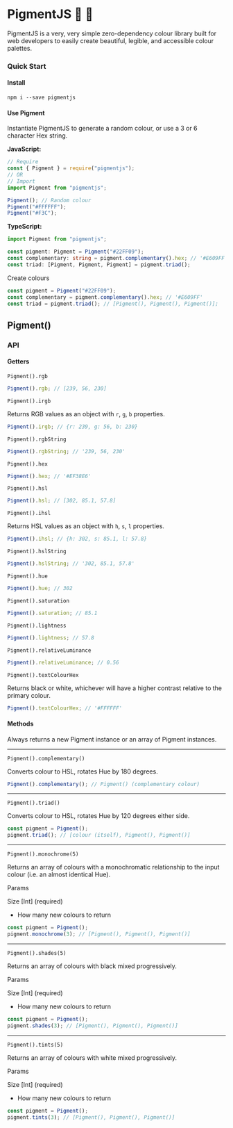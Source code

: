 # PigmentJS :pig_nose: :candy:

PigmentJS is a very, very simple zero-dependency colour library built for web developers to easily create beautiful, legible, and accessible colour palettes.

### Quick Start

#### Install

`npm i --save pigmentjs`

#### Use Pigment

Instantiate PigmentJS to generate a random colour, or use a 3 or 6 character Hex string.

**JavaScript:**

```javascript
// Require
const { Pigment } = require("pigmentjs");
// OR
// Import
import Pigment from "pigmentjs";

Pigment(); // Random colour
Pigment("#FFFFFF");
Pigment("#F3C");
```

**TypeScript:**

```typescript
import Pigment from "pigmentjs";

const pigment: Pigment = Pigment("#22FF09");
const complementary: string = pigment.complementary().hex; // '#E609FF'
const triad: [Pigment, Pigment, Pigment] = pigment.triad();
```

Create colours

```javascript
const pigment = Pigment("#22FF09");
const complementary = pigment.complementary().hex; // '#E609FF'
const triad = pigment.triad(); // [Pigment(), Pigment(), Pigment()];
```

## Pigment()

### API

#### Getters

`Pigment().rgb`

```javascript
Pigment().rgb; // [239, 56, 230]
```

`Pigment().irgb`

Returns RGB values as an object with `r`, `g`, `b` properties.

```javascript
Pigment().irgb; // {r: 239, g: 56, b: 230}
```

`Pigment().rgbString`

```javascript
Pigment().rgbString; // '239, 56, 230'
```

`Pigment().hex`

```javascript
Pigment().hex; // '#EF38E6'
```

`Pigment().hsl`

```javascript
Pigment().hsl; // [302, 85.1, 57.8]
```

`Pigment().ihsl`

Returns HSL values as an object with `h`, `s`, `l` properties.

```javascript
Pigment().ihsl; // {h: 302, s: 85.1, l: 57.8}
```

`Pigment().hslString`

```javascript
Pigment().hslString; // '302, 85.1, 57.8'
```

`Pigment().hue`

```javascript
Pigment().hue; // 302
```

`Pigment().saturation`

```javascript
Pigment().saturation; // 85.1
```

`Pigment().lightness`

```javascript
Pigment().lightness; // 57.8
```

`Pigment().relativeLuminance`

```javascript
Pigment().relativeLuminance; // 0.56
```

`Pigment().textColourHex`

Returns black or white, whichever will have a higher contrast relative to the
primary colour.

```javascript
Pigment().textColourHex; // '#FFFFFF'
```

#### Methods

Always returns a new Pigment instance or an array of Pigment instances.

---

`Pigment().complementary()`

Converts colour to HSL, rotates Hue by 180 degrees.

```javascript
Pigment().complementary(); // Pigment() (complementary colour)
```

---

`Pigment().triad()`

Converts colour to HSL, rotates Hue by 120 degrees either side.

```javascript
const pigment = Pigment();
pigment.triad(); // [colour (itself), Pigment(), Pigment()]
```

---

`Pigment().monochrome(5)`

Returns an array of colours with a monochromatic relationship to the input colour (i.e. an almost identical Hue).

Params

Size [Int] (required)

- How many new colours to return

```javascript
const pigment = Pigment();
pigment.monochrome(3); // [Pigment(), Pigment(), Pigment()]
```

---

`Pigment().shades(5)`

Returns an array of colours with black mixed progressively.

Params

Size [Int] (required)

- How many new colours to return

```javascript
const pigment = Pigment();
pigment.shades(3); // [Pigment(), Pigment(), Pigment()]
```

---

`Pigment().tints(5)`

Returns an array of colours with white mixed progressively.

Params

Size [Int] (required)

- How many new colours to return

```javascript
const pigment = Pigment();
pigment.tints(3); // [Pigment(), Pigment(), Pigment()]
```
